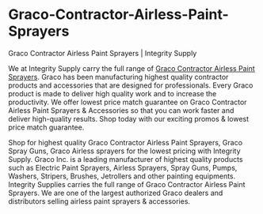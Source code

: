# Graco-Contractor-Airless-Paint-Sprayers
Graco Contractor Airless Paint Sprayers | Integrity Supply



We at Integrity Supply carry the full range of <a href="https://integritysupply.com/graco/contractor-airless-paint-sprayers.html">Graco Contractor Airless Paint Sprayers</a>. Graco has been manufacturing highest quality contractor products and accessories that are designed for professionals. Every Graco product is made to deliver high quality work and to increase the productivity. We offer lowest price match guarantee on Graco Contractor Airless Paint Sprayers & Accessories so that you can work faster and deliver high-quality results. Shop today with our exciting promos & lowest price match guarantee.

Shop for highest quality Graco Contractor Airless Paint Sprayers, Graco Spray Guns, Graco Airless sprayers for the lowest pricing with Integrity Supply. Graco Inc. is a leading manufacturer of highest quality products such as Electric Paint Sprayers, Airless Sprayers, Spray Guns, Pumps, Washers, Stripers, Brushes, Jetrollers and other painting equipments. Integrity Supplies carries the full range of Graco Contractor Airless Paint Sprayers. We are one of the largest authorized Graco dealers and distributors selling airless paint sprayers & accessories.
